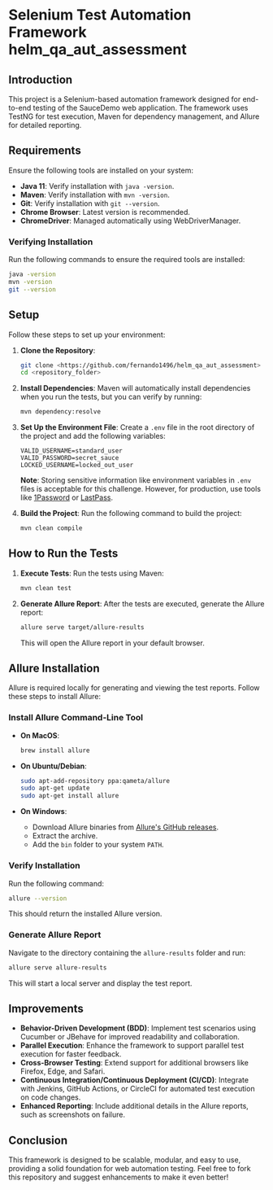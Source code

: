 
# Selenium Test Automation Framework helm_qa_aut_assessment

## Introduction

This project is a Selenium-based automation framework designed for end-to-end testing of the SauceDemo web application.
The framework uses TestNG for test execution, Maven for dependency management, and Allure for detailed reporting.

## Requirements

Ensure the following tools are installed on your system:
- **Java 11**: Verify installation with `java -version`.
- **Maven**: Verify installation with `mvn -version`.
- **Git**: Verify installation with `git --version`.
- **Chrome Browser**: Latest version is recommended.
- **ChromeDriver**: Managed automatically using WebDriverManager.

### Verifying Installation
Run the following commands to ensure the required tools are installed:
```bash
java -version
mvn -version
git --version
```

## Setup

Follow these steps to set up your environment:

1. **Clone the Repository**:
   ```bash
   git clone <https://github.com/fernando1496/helm_qa_aut_assessment>
   cd <repository_folder>
   ```

2. **Install Dependencies**:
   Maven will automatically install dependencies when you run the tests, but you can verify by running:
   ```bash
   mvn dependency:resolve
   ```

3. **Set Up the Environment File**:
   Create a `.env` file in the root directory of the project and add the following variables:
   ```env
   VALID_USERNAME=standard_user
   VALID_PASSWORD=secret_sauce
   LOCKED_USERNAME=locked_out_user
   ```
   **Note**: Storing sensitive information like environment variables in `.env` files is acceptable for this challenge. However, for production, use tools like [1Password](https://1password.com/) or [LastPass](https://www.lastpass.com/).

4. **Build the Project**:
   Run the following command to build the project:
   ```bash
   mvn clean compile
   ```

## How to Run the Tests

1. **Execute Tests**:
   Run the tests using Maven:
   ```bash
   mvn clean test
   ```

2. **Generate Allure Report**:
   After the tests are executed, generate the Allure report:
   ```bash
   allure serve target/allure-results
   ```

   This will open the Allure report in your default browser.

## Allure Installation

Allure is required locally for generating and viewing the test reports. Follow these steps to install Allure:

### Install Allure Command-Line Tool

- **On MacOS**:
  ```bash
  brew install allure
  ```

- **On Ubuntu/Debian**:
  ```bash
  sudo apt-add-repository ppa:qameta/allure
  sudo apt-get update
  sudo apt-get install allure
  ```

- **On Windows**:
   - Download Allure binaries from [Allure's GitHub releases](https://github.com/allure-framework/allure2/releases).
   - Extract the archive.
   - Add the `bin` folder to your system `PATH`.

### Verify Installation
Run the following command:
```bash
allure --version
```
This should return the installed Allure version.

### Generate Allure Report
Navigate to the directory containing the `allure-results` folder and run:
```bash
allure serve allure-results
```

This will start a local server and display the test report.

## Improvements

- **Behavior-Driven Development (BDD)**: Implement test scenarios using Cucumber or JBehave for improved readability and collaboration.
- **Parallel Execution**: Enhance the framework to support parallel test execution for faster feedback.
- **Cross-Browser Testing**: Extend support for additional browsers like Firefox, Edge, and Safari.
- **Continuous Integration/Continuous Deployment (CI/CD)**: Integrate with Jenkins, GitHub Actions, or CircleCI for automated test execution on code changes.
- **Enhanced Reporting**: Include additional details in the Allure reports, such as screenshots on failure.

## Conclusion

This framework is designed to be scalable, modular, and easy to use, providing a solid foundation for web automation testing.
Feel free to fork this repository and suggest enhancements to make it even better!

